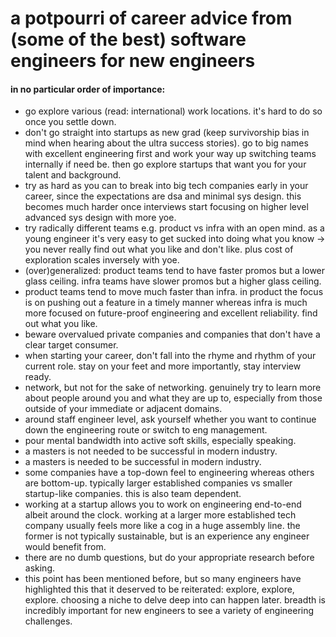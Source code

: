 # a potpourri of career advice from (some of the best) software engineers for new engineers
#### in no particular order of importance:

- go explore various (read: international) work locations. it's hard to do so once you settle down.
- don't go straight into startups as new grad (keep survivorship bias in mind when hearing about the ultra success stories). go to big names with excellent engineering first and work your way up switching teams internally if need be. then go explore startups that want you for your talent and background.
- try as hard as you can to break into big tech companies early in your career, since the expectations are dsa and minimal sys design. this becomes much harder once interviews start focusing on higher level advanced sys design with more yoe.
- try radically different teams e.g. product vs infra with an open mind. as a young engineer it's very easy to get sucked into doing what you know -> you never really find out what you like and don't like. plus cost of exploration scales inversely with yoe.
- (over)generalized: product teams tend to have faster promos but a lower glass ceiling. infra teams have slower promos but a higher glass ceiling.
- product teams tend to move much faster than infra. in product the focus is on pushing out a feature in a timely manner whereas infra is much more focused on future-proof engineering and excellent reliability. find out what you like.
- beware overvalued private companies and companies that don't have a clear target consumer.
- when starting your career, don't fall into the rhyme and rhythm of your current role. stay on your feet and more importantly, stay interview ready.
- network, but not for the sake of networking. genuinely try to learn more about people around you and what they are up to, especially from those outside of your immediate or adjacent domains.
- around staff engineer level, ask yourself whether you want to continue down the engineering route or switch to eng management.
- pour mental bandwidth into active soft skills, especially speaking.
- a masters is not needed to be successful in modern industry.
- a masters is needed to be successful in modern industry.
- some companies have a top-down feel to engineering whereas others are bottom-up. typically larger established companies vs smaller startup-like companies. this is also team dependent.
- working at a startup allows you to work on engineering end-to-end albeit around the clock. working at a larger more established tech company usually feels more like a cog in a huge assembly line. the former is not typically sustainable, but is an experience any engineer would benefit from.
- there are no dumb questions, but do your appropriate research before asking.
- this point has been mentioned before, but so many engineers have highlighted this that it deserved to be reiterated: explore, explore, explore. choosing a niche to delve deep into can happen later. breadth is incredibly important for new engineers to see a variety of engineering challenges.
